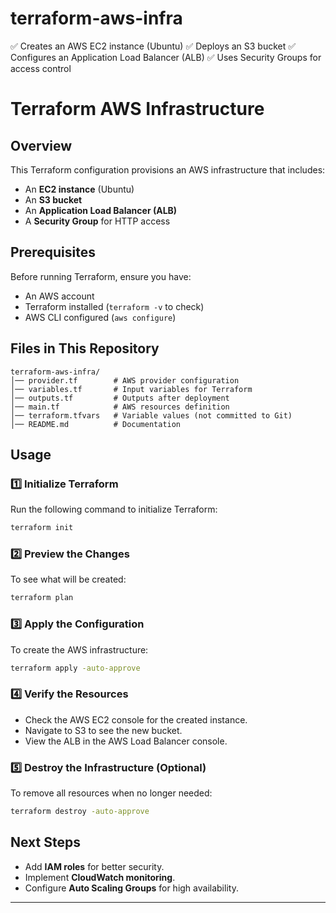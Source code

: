 # terraform-aws-infra
✅ Creates an AWS EC2 instance (Ubuntu) ✅ Deploys an S3 bucket ✅ Configures an Application Load Balancer (ALB) ✅ Uses Security Groups for access control


# Terraform AWS Infrastructure

## Overview
This Terraform configuration provisions an AWS infrastructure that includes:
- An **EC2 instance** (Ubuntu)
- An **S3 bucket**
- An **Application Load Balancer (ALB)**
- A **Security Group** for HTTP access

## Prerequisites
Before running Terraform, ensure you have:
- An AWS account
- Terraform installed (`terraform -v` to check)
- AWS CLI configured (`aws configure`)

## Files in This Repository
```
terraform-aws-infra/
│── provider.tf        # AWS provider configuration
│── variables.tf       # Input variables for Terraform
│── outputs.tf         # Outputs after deployment
│── main.tf            # AWS resources definition
│── terraform.tfvars   # Variable values (not committed to Git)
│── README.md          # Documentation
```

## Usage
### 1️⃣ Initialize Terraform
Run the following command to initialize Terraform:
```bash
terraform init
```

### 2️⃣ Preview the Changes
To see what will be created:
```bash
terraform plan
```

### 3️⃣ Apply the Configuration
To create the AWS infrastructure:
```bash
terraform apply -auto-approve
```

### 4️⃣ Verify the Resources
- Check the AWS EC2 console for the created instance.
- Navigate to S3 to see the new bucket.
- View the ALB in the AWS Load Balancer console.

### 5️⃣ Destroy the Infrastructure (Optional)
To remove all resources when no longer needed:
```bash
terraform destroy -auto-approve
```

## Next Steps
- Add **IAM roles** for better security.
- Implement **CloudWatch monitoring**.
- Configure **Auto Scaling Groups** for high availability.

---

